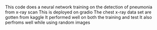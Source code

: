 This code does a neural network training on the detection of pneumonia from x-ray scan 
This is deployed on gradio 
The chest x-ray data set  are gotten from kaggle 
It performed well on both the training and test 
It also perfroms well while using random images
